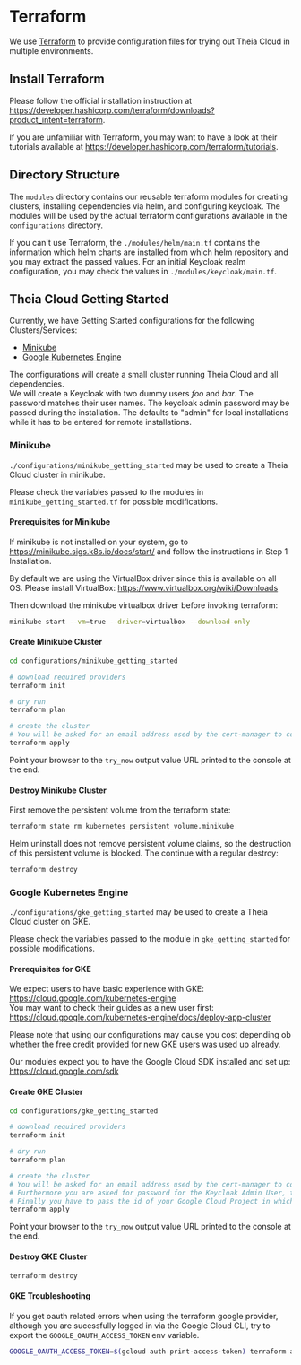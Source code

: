 # Terraform

We use [Terraform](https://www.terraform.io/) to provide configuration files for trying out Theia Cloud in multiple environments.

## Install Terraform

Please follow the official installation instruction at <https://developer.hashicorp.com/terraform/downloads?product_intent=terraform>.

If you are unfamiliar with Terraform, you may want to have a look at their tutorials available at <https://developer.hashicorp.com/terraform/tutorials>.

## Directory Structure

The `modules` directory contains our reusable terraform modules for creating clusters, installing dependencies via helm, and configuring keycloak. The modules will be used by the actual terraform configurations available in the `configurations` directory.

If you can't use Terraform, the `./modules/helm/main.tf` contains the information which helm charts are installed from which helm repository and you may extract the passed values. For an initial Keycloak realm configuration, you may check the values in `./modules/keycloak/main.tf`.

## Theia Cloud Getting Started

Currently, we have Getting Started configurations for the following Clusters/Services:

* [Minikube](#minikube)
* [Google Kubernetes Engine](#google-kubernetes-engine)

The configurations will create a small cluster running Theia Cloud and all dependencies.\
We will create a Keycloak with two dummy users *foo* and *bar*. The password matches their user names.
The keycloak admin password may be passed during the installation. The defaults to "admin" for local installations while it has to be entered for remote installations.

### Minikube

`./configurations/minikube_getting_started` may be used to create a Theia Cloud cluster in minikube.

Please check the variables passed to the modules in `minikube_getting_started.tf` for possible modifications.

#### Prerequisites for Minikube

If minikube is not installed on your system, go to <https://minikube.sigs.k8s.io/docs/start/> and follow the instructions in Step 1 Installation.

By default we are using the VirtualBox driver since this is available on all OS. Please install VirtualBox: <https://www.virtualbox.org/wiki/Downloads>

Then download the minikube virtualbox driver before invoking terraform:

```bash
minikube start --vm=true --driver=virtualbox --download-only
```

#### Create Minikube Cluster

```bash
cd configurations/minikube_getting_started

# download required providers
terraform init

# dry run
terraform plan

# create the cluster
# You will be asked for an email address used by the cert-manager to contact you about expiring certs.
terraform apply
```

Point your browser to the `try_now` output value URL printed to the console at the end.

#### Destroy Minikube Cluster

First remove the persistent volume from the terraform state:

```bash
terraform state rm kubernetes_persistent_volume.minikube
```

Helm uninstall does not remove persistent volume claims, so the destruction of this persistent volume is blocked. The continue with a regular destroy:

```bash
terraform destroy
```

### Google Kubernetes Engine

`./configurations/gke_getting_started` may be used to create a Theia Cloud cluster on GKE.

Please check the variables passed to the module in `gke_getting_started` for possible modifications.

#### Prerequisites for GKE

We expect users to have basic experience with GKE: <https://cloud.google.com/kubernetes-engine>\
You may want to check their guides as a new user first: <https://cloud.google.com/kubernetes-engine/docs/deploy-app-cluster>

Please note that using our configurations may cause you cost depending ob whether the free credit provided for new GKE users was used up already.

Our modules expect you to have the Google Cloud SDK installed and set up: <https://cloud.google.com/sdk>

#### Create GKE Cluster

```bash
cd configurations/gke_getting_started

# download required providers
terraform init

# dry run
terraform plan

# create the cluster
# You will be asked for an email address used by the cert-manager to contact you about expiring certs.
# Furthermore you are asked for password for the Keycloak Admin User, the Postgres DB and the Postgres Admin User.
# Finally you have to pass the id of your Google Cloud Project in which the cluster will be created.
terraform apply
```

Point your browser to the `try_now` output value URL printed to the console at the end.

#### Destroy GKE Cluster

```bash
terraform destroy
```

#### GKE Troubleshooting

If you get oauth related errors when using the terraform google provider, although you are sucessfully logged in via the Google Cloud CLI, try to export the `GOOGLE_OAUTH_ACCESS_TOKEN` env variable.

```bash
GOOGLE_OAUTH_ACCESS_TOKEN=$(gcloud auth print-access-token) terraform apply
```
